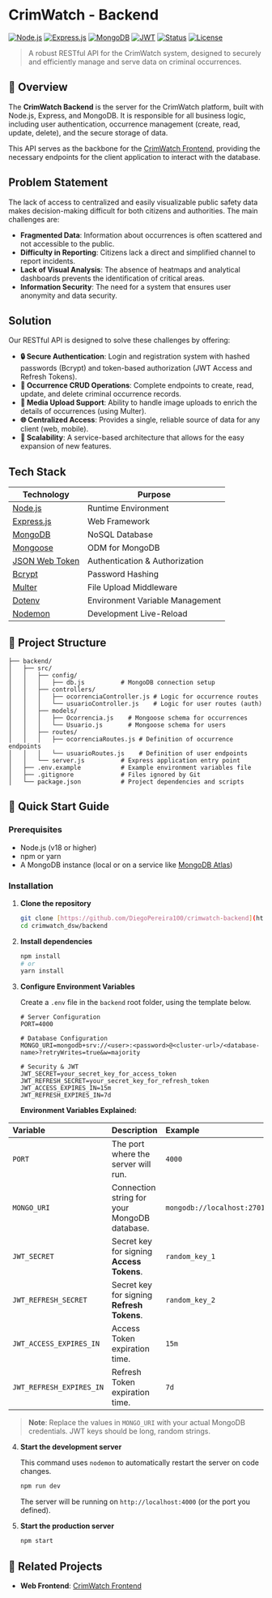 # CrimWatch - Backend

[![Node.js](https://img.shields.io/badge/Node.js-20.x-339933?logo=node.js&logoColor=white)](https://nodejs.org/)
[![Express.js](https://img.shields.io/badge/Express.js-4.x-000000?logo=express&logoColor=white)](https://expressjs.com/)
[![MongoDB](https://img.shields.io/badge/MongoDB-4.x-47A248?logo=mongodb&logoColor=white)](https://www.mongodb.com/)
[![JWT](https://img.shields.io/badge/JWT-Authentication-black?logo=jsonwebtokens&logoColor=white)](https://jwt.io/)
[![Status](https://img.shields.io/badge/Status-Complete-green)](https://github.com/DiegoPereira100/crimwatch)
[![License](https://img.shields.io/badge/License-MIT-green)](./LICENSE)

> A robust RESTful API for the CrimWatch system, designed to securely and efficiently manage and serve data on criminal occurrences.

## 📖 Overview

The **CrimWatch Backend** is the server for the CrimWatch platform, built with Node.js, Express, and MongoDB. It is responsible for all business logic, including user authentication, occurrence management (create, read, update, delete), and the secure storage of data.

This API serves as the backbone for the [CrimWatch Frontend](https://github.com/DiegoPereira100/crimwatch), providing the necessary endpoints for the client application to interact with the database.

## Problem Statement

The lack of access to centralized and easily visualizable public safety data makes decision-making difficult for both citizens and authorities. The main challenges are:

- **Fragmented Data**: Information about occurrences is often scattered and not accessible to the public.
- **Difficulty in Reporting**: Citizens lack a direct and simplified channel to report incidents.
- **Lack of Visual Analysis**: The absence of heatmaps and analytical dashboards prevents the identification of critical areas.
- **Information Security**: The need for a system that ensures user anonymity and data security.

## Solution

Our RESTful API is designed to solve these challenges by offering:

- **🔒 Secure Authentication**: Login and registration system with hashed passwords (Bcrypt) and token-based authorization (JWT Access and Refresh Tokens).
- **📝 Occurrence CRUD Operations**: Complete endpoints to create, read, update, and delete criminal occurrence records.
- **📸 Media Upload Support**: Ability to handle image uploads to enrich the details of occurrences (using Multer).
- **🌐 Centralized Access**: Provides a single, reliable source of data for any client (web, mobile).
- **🚀 Scalability**: A service-based architecture that allows for the easy expansion of new features.

## Tech Stack

| Technology | Purpose |
|------------|-----------|
| [Node.js](https://nodejs.org/) | Runtime Environment |
| [Express.js](https://expressjs.com/) | Web Framework |
| [MongoDB](https://www.mongodb.com/) | NoSQL Database |
| [Mongoose](https://mongoosejs.com/) | ODM for MongoDB |
| [JSON Web Token](https://jwt.io/) | Authentication & Authorization |
| [Bcrypt](https://www.npmjs.com/package/bcrypt) | Password Hashing |
| [Multer](https://www.npmjs.com/package/multer) | File Upload Middleware |
| [Dotenv](https://www.npmjs.com/package/dotenv) | Environment Variable Management |
| [Nodemon](https://nodemon.io/) | Development Live-Reload |

## 📁 Project Structure

```
├── backend/
│   ├── src/
│   │   ├── config/
│   │   │   ├── db.js          # MongoDB connection setup
│   │   ├── controllers/
│   │   │   ├── ocorrenciaController.js # Logic for occurrence routes
│   │   │   └── usuarioController.js    # Logic for user routes (auth)
│   │   ├── models/
│   │   │   ├── Ocorrencia.js    # Mongoose schema for occurrences
│   │   │   └── Usuario.js       # Mongoose schema for users
│   │   ├── routes/
│   │   │   ├── ocorrenciaRoutes.js # Definition of occurrence endpoints
│   │   │   └── usuarioRoutes.js    # Definition of user endpoints
│   │   └── server.js          # Express application entry point
│   ├── .env.example           # Example environment variables file
│   ├── .gitignore             # Files ignored by Git
│   └── package.json           # Project dependencies and scripts
```

## 🚀 Quick Start Guide

### Prerequisites

-   Node.js (v18 or higher)
-   npm or yarn
-   A MongoDB instance (local or on a service like [MongoDB Atlas](https://www.mongodb.com/cloud/atlas))

### Installation

1.  **Clone the repository**
    ```bash
    git clone [https://github.com/DiegoPereira100/crimwatch-backend](https://github.com/DiegoPereira100/crimwatch-backend)
    cd crimwatch_dsw/backend
    ```

2.  **Install dependencies**
    ```bash
    npm install
    # or
    yarn install
    ```

3.  **Configure Environment Variables**

    Create a `.env` file in the `backend` root folder, using the template below.

    ```env
    # Server Configuration
    PORT=4000

    # Database Configuration
    MONGO_URI=mongodb+srv://<user>:<password>@<cluster-url>/<database-name>?retryWrites=true&w=majority

    # Security & JWT
    JWT_SECRET=your_secret_key_for_access_token
    JWT_REFRESH_SECRET=your_secret_key_for_refresh_token
    JWT_ACCESS_EXPIRES_IN=15m
    JWT_REFRESH_EXPIRES_IN=7d
    ```

    **Environment Variables Explained:**

| Variable | Description | Example | Required |
| :--- | :--- | :--- | :--- |
| `PORT` | The port where the server will run. | `4000` | ❌ No |
| `MONGO_URI` | Connection string for your MongoDB database. | `mongodb://localhost:27017/crimwatch` | ✅ Yes |
| `JWT_SECRET` | Secret key for signing **Access Tokens**. | `random_key_1` | ✅ Yes |
| `JWT_REFRESH_SECRET`| Secret key for signing **Refresh Tokens**. | `random_key_2` | ✅ Yes |
| `JWT_ACCESS_EXPIRES_IN`| Access Token expiration time. | `15m` | ❌ No |
| `JWT_REFRESH_EXPIRES_IN`| Refresh Token expiration time. | `7d` | ❌ No |

> **Note**: Replace the values in `MONGO_URI` with your actual MongoDB credentials. JWT keys should be long, random strings.

4.  **Start the development server**

    This command uses `nodemon` to automatically restart the server on code changes.
    ```bash
    npm run dev
    ```

    The server will be running on `http://localhost:4000` (or the port you defined).

5.  **Start the production server**
    ```bash
    npm start
    ```

## 🔗 Related Projects

-   **Web Frontend**: [CrimWatch Frontend](https://github.com/DiegoPereira100/crimwatch)
